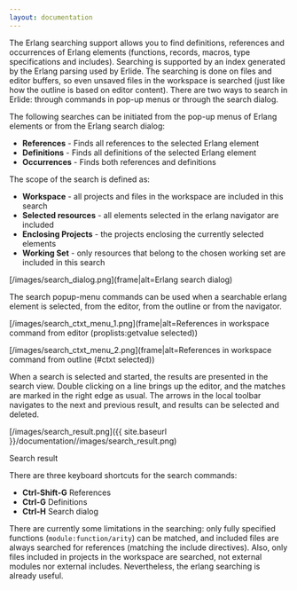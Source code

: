 ```yaml
---
layout: documentation
---
```



The Erlang searching support allows you to find definitions, references and
occurrences of Erlang elements (functions, records, macros, type
specifications and includes). Searching is supported by an index generated by
the Erlang parsing used by Erlide. The searching is done on files and editor
buffers, so even unsaved files in the workspace is searched (just like how the
outline is based on editor content). There are two ways to search in Erlide:
through commands in pop-up menus or through the search dialog.

The following searches can be initiated from the pop-up menus of Erlang
elements or from the Erlang search dialog:

- **References** - Finds all references to the selected Erlang element
- **Definitions** - Finds all definitions of the selected Erlang element
- **Occurrences** - Finds both references and definitions

The scope of the search is defined as:

  * **Workspace** - all projects and files in the workspace are included in
this search
  * **Selected resources** - all elements selected in the erlang navigator are
included
  * **Enclosing Projects** - the projects enclosing the currently selected
elements
  * **Working Set** - only resources that belong to the chosen working set are
included in this search

[/images/search_dialog.png](frame|alt=Erlang search dialog)

The search popup-menu commands can be used when a searchable erlang element is
selected, from the editor, from the outline or from the navigator.

[/images/search_ctxt_menu_1.png](frame|alt=References in workspace command from editor (proplists:getvalue selected))

[/images/search_ctxt_menu_2.png](frame|alt=References in workspace command from outline (#ctxt selected))

When a search is selected and started, the results are presented in the search
view. Double clicking on a line brings up the editor, and the matches are
marked in the right edge as usual. The arrows in the local toolbar navigates
to the next and previous result, and results can be selected and deleted.

[/images/search_result.png]({{ site.baseurl }}/documentation//images/search_result.png)

Search result

There are three keyboard shortcuts for the search commands:

* **Ctrl-Shift-G** References
* **Ctrl-G** Definitions
* **Ctrl-H** Search dialog

There are currently some limitations in the searching: only fully specified
functions (`module:function/arity`) can be matched, and included files are
always searched for references (matching the include directives). Also, only
files included in projects in the workspace are searched, not external modules
nor external includes. Nevertheless, the erlang searching is already useful.

